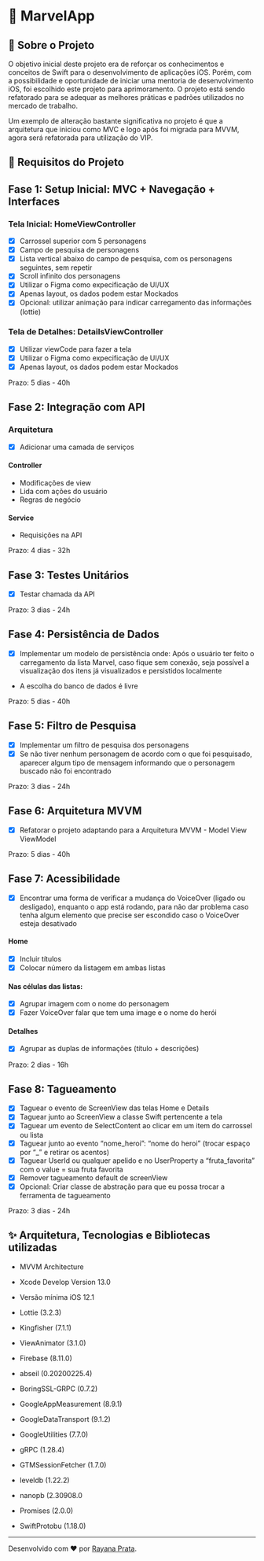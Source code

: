 
# 📱 MarvelApp

## 📄 Sobre o Projeto

O objetivo inicial deste projeto era de reforçar os conhecimentos e conceitos de Swift para o desenvolvimento de aplicações iOS. Porém, com a possibilidade e oportunidade de iniciar uma mentoria de desenvolvimento iOS, foi escolhido este projeto para aprimoramento. O projeto está sendo refatorado para se adequar as melhores práticas e padrões utilizados no mercado de trabalho.

Um exemplo de alteração bastante significativa no projeto é que a arquitetura que iniciou como MVC e logo após foi migrada para MVVM, agora será refatorada para utilização do VIP.

## 📌 Requisitos do Projeto

## Fase 1: Setup Inicial: MVC + Navegação + Interfaces

### Tela Inicial: HomeViewController

- [x] Carrossel superior com 5 personagens
- [x] Campo de pesquisa de personagens
- [x] Lista vertical abaixo do campo de pesquisa, com os personagens seguintes, sem repetir
- [x] Scroll infinito dos personagens
- [x] Utilizar o Figma como expecificação de UI/UX
- [x] Apenas layout, os dados podem estar Mockados
- [x] Opcional: utilizar animação para indicar carregamento das informações (lottie)

### Tela de Detalhes: DetailsViewController

- [x] Utilizar viewCode para fazer a tela
- [x] Utilizar o Figma como expecificação de UI/UX
- [x] Apenas layout, os dados podem estar Mockados

Prazo: 5 dias - 40h

## Fase 2: Integração com API

### Arquitetura

- [x] Adicionar uma camada de serviços

#### Controller
- Modificações de view
- Lida com ações do usuário
- Regras de negócio

#### Service
- Requisições na API

Prazo: 4 dias - 32h

## Fase 3: Testes Unitários

- [x] Testar chamada da API

Prazo: 3 dias - 24h

## Fase 4: Persistência de Dados

- [x] Implementar um modelo de persistência onde: Após o usuário ter feito o carregamento da lista Marvel, caso fique sem conexão, seja possível a visualização dos itens já visualizados e persistidos localmente
- A escolha do banco de dados é livre

Prazo: 5 dias - 40h

## Fase 5: Filtro de Pesquisa

- [x] Implementar um filtro de pesquisa dos personagens
- [x] Se não tiver nenhum personagem de acordo com o que foi pesquisado, aparecer algum tipo de mensagem informando que o personagem buscado não foi encontrado

Prazo: 3 dias - 24h

## Fase 6: Arquitetura MVVM

- [x] Refatorar o projeto adaptando para a Arquitetura MVVM - Model View ViewModel

Prazo: 5 dias - 40h

## Fase 7: Acessibilidade

- [x] Encontrar uma forma de verificar a mudança do VoiceOver (ligado ou desligado), enquanto o app está rodando, para não dar problema caso tenha algum elemento que precise ser escondido caso o VoiceOver esteja desativado

#### Home
- [x] Incluir títulos
- [x] Colocar número da listagem em ambas listas

#### Nas células das listas:
- [x] Agrupar imagem com o nome do personagem
- [x] Fazer VoiceOver falar que tem uma image e o nome do herói

#### Detalhes
- [x] Agrupar as duplas de informações (título + descrições)

Prazo: 2 dias - 16h

## Fase 8: Tagueamento

- [x] Taguear o evento de ScreenView das telas Home e Details
- [x] Taguear junto ao ScreenView a classe Swift pertencente a tela
- [x] Taguear um evento de SelectContent ao clicar em um item do carrossel ou lista
- [x] Taguear junto ao evento “nome_heroi”: “nome do heroi” (trocar espaço por “_” e retirar os acentos)
- [x] Taguear UserId ou qualquer apelido e no UserProperty a “fruta_favorita” com o value = sua fruta favorita
- [x] Remover tagueamento default de screenView
- [x] Opcional: Criar classe de abstração para que eu possa trocar a ferramenta de tagueamento

Prazo: 3 dias - 24h

## ✨ Arquitetura, Tecnologias e Bibliotecas utilizadas

- MVVM Architecture

- Xcode Develop Version 13.0
- Versão mínima iOS 12.1

- Lottie (3.2.3)
- Kingfisher (7.1.1)
- ViewAnimator (3.1.0)
- Firebase (8.11.0)

- abseil (0.20200225.4)
- BoringSSL-GRPC (0.7.2)
- GoogleAppMeasurement (8.9.1)
- GoogleDataTransport (9.1.2)
- GoogleUtilities (7.7.0)
- gRPC (1.28.4)
- GTMSessionFetcher (1.7.0)
- leveldb (1.22.2)
- nanopb (2.30908.0
- Promises (2.0.0)
- SwiftProtobu (1.18.0)

---

Desenvolvido com ❤️ por [Rayana Prata](https://www.linkedin.com/in/rayanaprata).

